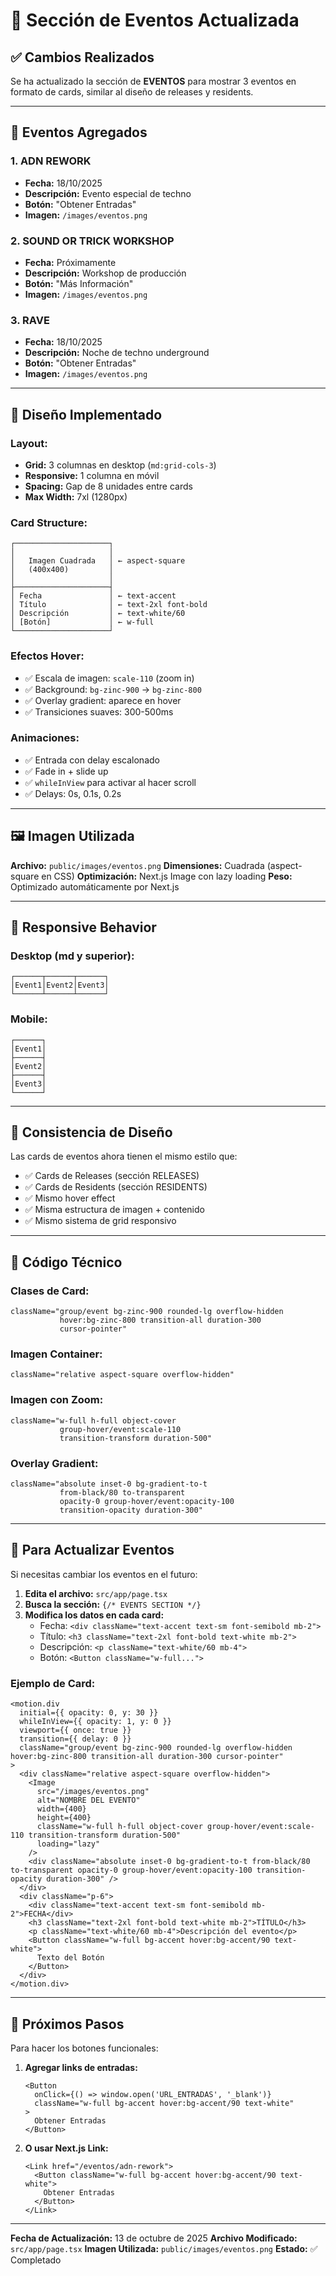 # 🎉 Sección de Eventos Actualizada

## ✅ Cambios Realizados

Se ha actualizado la sección de **EVENTOS** para mostrar 3 eventos en formato de cards, similar al diseño de releases y residents.

---

## 🎪 Eventos Agregados

### 1. ADN REWORK
- **Fecha:** 18/10/2025
- **Descripción:** Evento especial de techno
- **Botón:** "Obtener Entradas"
- **Imagen:** `/images/eventos.png`

### 2. SOUND OR TRICK WORKSHOP
- **Fecha:** Próximamente
- **Descripción:** Workshop de producción
- **Botón:** "Más Información"
- **Imagen:** `/images/eventos.png`

### 3. RAVE
- **Fecha:** 18/10/2025
- **Descripción:** Noche de techno underground
- **Botón:** "Obtener Entradas"
- **Imagen:** `/images/eventos.png`

---

## 🎨 Diseño Implementado

### Layout:
- **Grid:** 3 columnas en desktop (`md:grid-cols-3`)
- **Responsive:** 1 columna en móvil
- **Spacing:** Gap de 8 unidades entre cards
- **Max Width:** 7xl (1280px)

### Card Structure:
```
┌─────────────────────┐
│                     │
│   Imagen Cuadrada   │ ← aspect-square
│   (400x400)         │
│                     │
├─────────────────────┤
│ Fecha               │ ← text-accent
│ Título              │ ← text-2xl font-bold
│ Descripción         │ ← text-white/60
│ [Botón]             │ ← w-full
└─────────────────────┘
```

### Efectos Hover:
- ✅ Escala de imagen: `scale-110` (zoom in)
- ✅ Background: `bg-zinc-900` → `bg-zinc-800`
- ✅ Overlay gradient: aparece en hover
- ✅ Transiciones suaves: 300-500ms

### Animaciones:
- ✅ Entrada con delay escalonado
- ✅ Fade in + slide up
- ✅ `whileInView` para activar al hacer scroll
- ✅ Delays: 0s, 0.1s, 0.2s

---

## 🖼️ Imagen Utilizada

**Archivo:** `public/images/eventos.png`
**Dimensiones:** Cuadrada (aspect-square en CSS)
**Optimización:** Next.js Image con lazy loading
**Peso:** Optimizado automáticamente por Next.js

---

## 📱 Responsive Behavior

### Desktop (md y superior):
```
┌──────┬──────┬──────┐
│Event1│Event2│Event3│
└──────┴──────┴──────┘
```

### Mobile:
```
┌──────┐
│Event1│
├──────┤
│Event2│
├──────┤
│Event3│
└──────┘
```

---

## 🎯 Consistencia de Diseño

Las cards de eventos ahora tienen el mismo estilo que:
- ✅ Cards de Releases (sección RELEASES)
- ✅ Cards de Residents (sección RESIDENTS)
- ✅ Mismo hover effect
- ✅ Misma estructura de imagen + contenido
- ✅ Mismo sistema de grid responsivo

---

## 🔧 Código Técnico

### Clases de Card:
```tsx
className="group/event bg-zinc-900 rounded-lg overflow-hidden 
           hover:bg-zinc-800 transition-all duration-300 
           cursor-pointer"
```

### Imagen Container:
```tsx
className="relative aspect-square overflow-hidden"
```

### Imagen con Zoom:
```tsx
className="w-full h-full object-cover 
           group-hover/event:scale-110 
           transition-transform duration-500"
```

### Overlay Gradient:
```tsx
className="absolute inset-0 bg-gradient-to-t 
           from-black/80 to-transparent 
           opacity-0 group-hover/event:opacity-100 
           transition-opacity duration-300"
```

---

## 📝 Para Actualizar Eventos

Si necesitas cambiar los eventos en el futuro:

1. **Edita el archivo:** `src/app/page.tsx`
2. **Busca la sección:** `{/* EVENTS SECTION */}`
3. **Modifica los datos en cada card:**
   - Fecha: `<div className="text-accent text-sm font-semibold mb-2">`
   - Título: `<h3 className="text-2xl font-bold text-white mb-2">`
   - Descripción: `<p className="text-white/60 mb-4">`
   - Botón: `<Button className="w-full...">`

### Ejemplo de Card:
```tsx
<motion.div
  initial={{ opacity: 0, y: 30 }}
  whileInView={{ opacity: 1, y: 0 }}
  viewport={{ once: true }}
  transition={{ delay: 0 }}
  className="group/event bg-zinc-900 rounded-lg overflow-hidden hover:bg-zinc-800 transition-all duration-300 cursor-pointer"
>
  <div className="relative aspect-square overflow-hidden">
    <Image
      src="/images/eventos.png"
      alt="NOMBRE DEL EVENTO"
      width={400}
      height={400}
      className="w-full h-full object-cover group-hover/event:scale-110 transition-transform duration-500"
      loading="lazy"
    />
    <div className="absolute inset-0 bg-gradient-to-t from-black/80 to-transparent opacity-0 group-hover/event:opacity-100 transition-opacity duration-300" />
  </div>
  <div className="p-6">
    <div className="text-accent text-sm font-semibold mb-2">FECHA</div>
    <h3 className="text-2xl font-bold text-white mb-2">TÍTULO</h3>
    <p className="text-white/60 mb-4">Descripción del evento</p>
    <Button className="w-full bg-accent hover:bg-accent/90 text-white">
      Texto del Botón
    </Button>
  </div>
</motion.div>
```

---

## 🚀 Próximos Pasos

Para hacer los botones funcionales:

1. **Agregar links de entradas:**
   ```tsx
   <Button 
     onClick={() => window.open('URL_ENTRADAS', '_blank')}
     className="w-full bg-accent hover:bg-accent/90 text-white"
   >
     Obtener Entradas
   </Button>
   ```

2. **O usar Next.js Link:**
   ```tsx
   <Link href="/eventos/adn-rework">
     <Button className="w-full bg-accent hover:bg-accent/90 text-white">
       Obtener Entradas
     </Button>
   </Link>
   ```

---

**Fecha de Actualización:** 13 de octubre de 2025
**Archivo Modificado:** `src/app/page.tsx`
**Imagen Utilizada:** `public/images/eventos.png`
**Estado:** ✅ Completado
